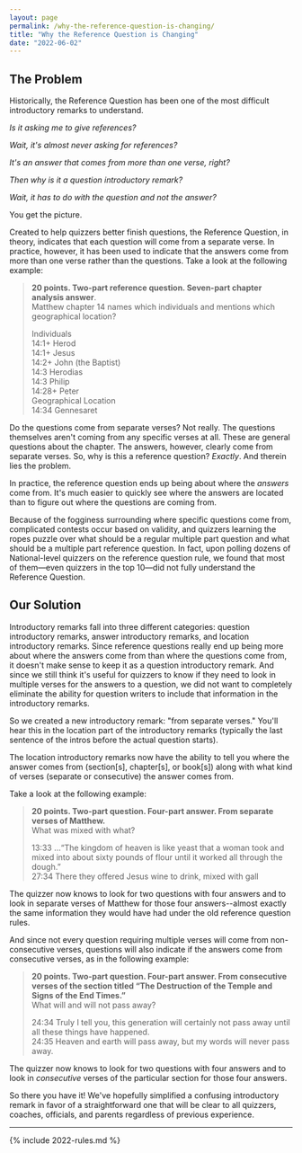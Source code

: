 ```yaml
---
layout: page
permalink: /why-the-reference-question-is-changing/
title: "Why the Reference Question is Changing"
date: "2022-06-02"
---
```


## The Problem

Historically, the Reference Question has been one of the most difficult introductory remarks to understand.

_Is it asking me to give references?_

_Wait, it's almost never asking for references?_

_It's an answer that comes from more than one verse, right?_

_Then why is it a question introductory remark?_

_Wait, it has to do with the question and not the answer?_

You get the picture.

Created to help quizzers better finish questions, the Reference Question, in theory, indicates that each question will come from a separate verse. In practice, however, it has been used to indicate that the answers come from more than one verse rather than the questions. Take a look at the following example:

> **20 points. Two-part reference question. Seven-part chapter analysis answer**.  
> Matthew chapter 14 names which individuals and mentions which geographical location?
> 
> Individuals  
> 14:1+    Herod  
> 14:1+    Jesus  
> 14:2+    John (the Baptist)  
> 14:3      Herodias  
> 14:3      Philip  
> 14:28+  Peter  
> Geographical Location  
> 14:34    Gennesaret

Do the questions come from separate verses? Not really. The questions themselves aren't coming from any specific verses at all. These are general questions about the chapter. The answers, however, clearly come from separate verses. So, why is this a reference question? _Exactly_. And therein lies the problem.

In practice, the reference question ends up being about where the _answers_ come from. It's much easier to quickly see where the answers are located than to figure out where the questions are coming from.

Because of the fogginess surrounding where specific questions come from, complicated contests occur based on validity, and quizzers learning the ropes puzzle over what should be a regular multiple part question and what should be a multiple part reference question. In fact, upon polling dozens of National-level quizzers on the reference question rule, we found that most of them—even quizzers in the top 10—did not fully understand the Reference Question.

## Our Solution

Introductory remarks fall into three different categories: question introductory remarks, answer introductory remarks, and location introductory remarks. Since reference questions really end up being more about where the answers come from than where the questions come from, it doesn't make sense to keep it as a question introductory remark. And since we still think it's useful for quizzers to know if they need to look in multiple verses for the answers to a question, we did not want to completely eliminate the ability for question writers to include that information in the introductory remarks.

So we created a new introductory remark: "from separate verses." You'll hear this in the location part of the introductory remarks (typically the last sentence of the intros before the actual question starts).

The location introductory remarks now have the ability to tell you where the answer comes from (section\[s\], chapter\[s\], or book\[s\]) along with what kind of verses (separate or consecutive) the answer comes from.

Take a look at the following example:

> **20 points. Two-part question. Four-part answer. From separate verses of Matthew.**  
> What was mixed with what?
> 
> 13:33    ...“The kingdom of heaven is like yeast that a woman took and mixed into about sixty pounds of flour until it worked all through the dough.”  
> 27:34    There they offered Jesus wine to drink, mixed with gall

The quizzer now knows to look for two questions with four answers and to look in separate verses of Matthew for those four answers--almost exactly the same information they would have had under the old reference question rules.

And since not every question requiring multiple verses will come from non-consecutive verses, questions will also indicate if the answers come from consecutive verses, as in the following example:

> **20 points. Two-part question. Four-part answer. From consecutive verses of the section titled “The Destruction of the Temple and Signs of the End Times.”**  
> What will and will not pass away?
> 
> 24:34    Truly I tell you, this generation will certainly not pass away until all these things have happened.  
> 24:35    Heaven and earth will pass away, but my words will never pass away.

The quizzer now knows to look for two questions with four answers and to look in _consecutive_ verses of the particular section for those four answers.

So there you have it! We've hopefully simplified a confusing introductory remark in favor of a straightforward one that will be clear to all quizzers, coaches, officials, and parents regardless of previous experience.

* * *

{% include 2022-rules.md %}